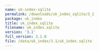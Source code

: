 ```yaml
---
name: uk-index-sqlite
permalink: /downloads/uk_index_sqlite/3_1
package: uk_index
title: uk_index_sqlite
filename: uk_index.sqlite
version: '3.1'
full_version: 3.1.0
file: /data/uk_index/3.1/uk_index.sqlite
---
```

